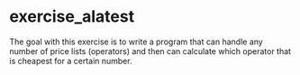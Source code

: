 # exercise_alatest
 The goal with this exercise is to write a program that can handle any number  of price lists (operators) and then can calculate which operator that is cheapest for a certain number.
